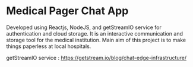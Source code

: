 # Medical Pager Chat App
Developed using Reactjs, NodeJS, and getStreamIO service for authentication and cloud storage.
It is an interactive communication and storage tool for the medical institution.
Main aim of this project is to make things paperless at local hospitals.

getStreamIO service : https://getstream.io/blog/chat-edge-infrastructure/

